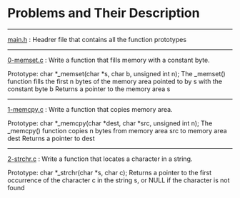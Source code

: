 # Problems and Their Description
________________________________
[main.h](https://github.com/Nardin151/alx-low_level_programming/blob/master/0x07-pointers_arrays_strings/main.h) : Headrer file that contains all the function prototypes
________________________________
[0-memset.c](https://github.com/Nardin151/alx-low_level_programming/blob/master/0x07-pointers_arrays_strings/0-memset.c) : Write a function that fills memory with a constant byte.

Prototype: char *_memset(char *s, char b, unsigned int n);
The _memset() function fills the first n bytes of the memory area pointed to by s with the constant byte b
Returns a pointer to the memory area s
________________________________
[1-memcpy.c](https://github.com/Nardin151/alx-low_level_programming/blob/master/0x07-pointers_arrays_strings/1-memcpy.c) : Write a function that copies memory area.

Prototype: char *_memcpy(char *dest, char *src, unsigned int n);
The _memcpy() function copies n bytes from memory area src to memory area dest
Returns a pointer to dest
________________________________
[2-strchr.c](https://github.com/Nardin151/alx-low_level_programming/blob/master/0x07-pointers_arrays_strings/2-strchr.c) : Write a function that locates a character in a string.

Prototype: char *_strchr(char *s, char c);
Returns a pointer to the first occurrence of the character c in the string s, or NULL if the character is not found
